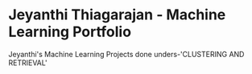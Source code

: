 # Jeyanthi Thiagarajan - Machine Learning Portfolio
Jeyanthi's  Machine Learning Projects done unders-'CLUSTERING AND RETRIEVAL'
